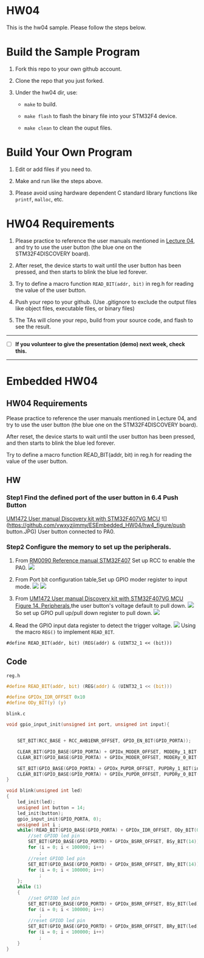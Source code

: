 HW04
===
This is the hw04 sample. Please follow the steps below.

# Build the Sample Program

1. Fork this repo to your own github account.

2. Clone the repo that you just forked.

3. Under the hw04 dir, use:

	* `make` to build.

	* `make flash` to flash the binary file into your STM32F4 device.

	* `make clean` to clean the ouput files.

# Build Your Own Program

1. Edit or add files if you need to.

2. Make and run like the steps above.

3. Please avoid using hardware dependent C standard library functions like `printf`, `malloc`, etc.

# HW04 Requirements

1. Please practice to reference the user manuals mentioned in [Lecture 04], and try to use the user button (the blue one on the STM32F4DISCOVERY board).

2. After reset, the device starts to wait until the user button has been pressed, and then starts to blink the blue led forever.

3. Try to define a macro function `READ_BIT(addr, bit)` in reg.h for reading the value of the user button.

4. Push your repo to your github. (Use .gitignore to exclude the output files like object files, executable files, or binary files)

5. The TAs will clone your repo, build from your source code, and flash to see the result.

[Lecture 04]: http://www.nc.es.ncku.edu.tw/course/embedded/04/

--------------------

- [ ] **If you volunteer to give the presentation (demo) next week, check this.**

--------------------

Embedded HW04
===
## HW04 Requirements
Please practice to reference the user manuals mentioned in Lecture 04, and try to use the user button (the blue one on the STM32F4DISCOVERY board).

After reset, the device starts to wait until the user button has been pressed, and then starts to blink the blue led forever.

Try to define a macro function READ_BIT(addr, bit) in reg.h for reading the value of the user button.

## HW
### Step1 Find the defined port of the user button in 6.4 Push Button
[UM1472 User manual Discovery kit with STM32F407VG MCU](http://www.nc.es.ncku.edu.tw/course/embedded/pdf/STM32F4DISCOVERY.pdf)
![](https://github.com/vwxyzjimmy/ESEmbedded_HW04/hw4_figure/push button.JPG)
User button connected to PA0.
### Step2 Configure the memory to set up the peripherals.
1. From [RM0090 Reference manual STM32F407](http://www.nc.es.ncku.edu.tw/course/embedded/pdf/STM32F407_Reference_manual.pdf)
Set up RCC to enable the PA0.
![](https://github.com/vwxyzjimmy/ESEmbedded_HW04/hw4_figure/rccbase.JPG)

2. From Port bit configuration table,Set up GPIO moder register to input mode.
![](https://github.com/vwxyzjimmy/ESEmbedded_HW04/hw4_figure/gpiosetup.JPG)
![](https://github.com/vwxyzjimmy/ESEmbedded_HW04/hw4_figure/moder.JPG)
3. From [ UM1472 User manual Discovery kit with STM32F407VG MCU Figure 14. Peripherals](http://www.nc.es.ncku.edu.tw/course/embedded/pdf/STM32F4DISCOVERY.pdf),the user button's voltage default to pull down.
![](https://github.com/vwxyzjimmy/ESEmbedded_HW04/hw4_figure/button_layout.JPG)
So set up GPIO pull up/pull down register to pull down.
![](https://github.com/vwxyzjimmy/ESEmbedded_HW04/hw4_figure/pupdr.JPG)

4. Read the GPIO input data register to detect the trigger voltage.
![](https://github.com/vwxyzjimmy/ESEmbedded_HW04/hw4_figure/idr.JPG)
Using the macro `REG()` to implement `READ_BIT`.
```
#define READ_BIT(addr, bit) (REG(addr) & (UINT32_1 << (bit)))
```

## Code
`reg.h`
```c
#define READ_BIT(addr, bit) (REG(addr) & (UINT32_1 << (bit)))
```
```c
#define GPIOx_IDR_OFFSET 0x10
#define ODy_BIT(y) (y)
```

`blink.c`
```c
void gpio_input_init(unsigned int port, unsigned int input){


	SET_BIT(RCC_BASE + RCC_AHB1ENR_OFFSET, GPIO_EN_BIT(GPIO_PORTA));

	CLEAR_BIT(GPIO_BASE(GPIO_PORTA) + GPIOx_MODER_OFFSET, MODERy_1_BIT(input));
	CLEAR_BIT(GPIO_BASE(GPIO_PORTA) + GPIOx_MODER_OFFSET, MODERy_0_BIT(input));

	SET_BIT(GPIO_BASE(GPIO_PORTA) + GPIOx_PUPDR_OFFSET, PUPDRy_1_BIT(input));
	CLEAR_BIT(GPIO_BASE(GPIO_PORTA) + GPIOx_PUPDR_OFFSET, PUPDRy_0_BIT(input));
}
```
```c
void blink(unsigned int led)
{
	led_init(led);
	unsigned int button = 14;
	led_init(button);
	gpio_input_init(GPIO_PORTA, 0);
	unsigned int i ;
	while(!READ_BIT(GPIO_BASE(GPIO_PORTA) + GPIOx_IDR_OFFSET, ODy_BIT(0))){
		//set GPIOD led pin
		SET_BIT(GPIO_BASE(GPIO_PORTD) + GPIOx_BSRR_OFFSET, BSy_BIT(14));
		for (i = 0; i < 100000; i++)
			;
		//reset GPIOD led pin
		SET_BIT(GPIO_BASE(GPIO_PORTD) + GPIOx_BSRR_OFFSET, BRy_BIT(14));
		for (i = 0; i < 100000; i++)
			;
	};
	while (1)
	{
		//set GPIOD led pin
		SET_BIT(GPIO_BASE(GPIO_PORTD) + GPIOx_BSRR_OFFSET, BSy_BIT(led));
		for (i = 0; i < 100000; i++)
			;
		//reset GPIOD led pin
		SET_BIT(GPIO_BASE(GPIO_PORTD) + GPIOx_BSRR_OFFSET, BRy_BIT(led));
		for (i = 0; i < 100000; i++)
			;
	}
}
```
